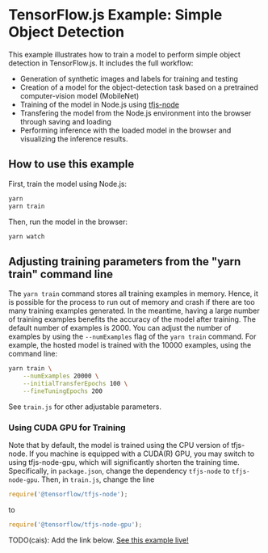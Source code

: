 # TensorFlow.js Example: Simple Object Detection

This example illustrates how to train a model to perform simple object
detection in TensorFlow.js. It includes the full workflow:

- Generation of synthetic images and labels for training and testing
- Creation of a model for the object-detection task based on a pretrained
  computer-vision model (MobileNet)
- Training of the model in Node.js using [tfjs-node](https://github.com/tensorflow/tfjs-node)
- Transfering the model from the Node.js environment into the browser
  through saving and loading
- Performing inference with the loaded model in the browser and visualizing
  the inference results.

## How to use this example

First, train the model using Node.js:

```sh
yarn
yarn train
```

Then, run the model in the browser:

```sh
yarn watch
```

## Adjusting training parameters from the "yarn train" command line

The `yarn train` command stores all training examples in memory. Hence,
it is possible for the process to run out of memory and crash if there
are too many training examples generated. In the meantime, having a large
number of training examples benefits the accuracy of the model after
training. The default number of examples is 2000. You can adjust the number
of examples by using the `--numExamples` flag of the `yarn train` command.
For example, the hosted model is trained with the 10000 examples, using
the command line:

```sh
yarn train \
    --numExamples 20000 \
    --initialTransferEpochs 100 \
    --fineTuningEpochs 200
```

See `train.js` for other adjustable parameters.

### Using CUDA GPU for Training

Note that by default, the model is trained using the CPU version of tfjs-node.
If you machine is equipped with a CUDA(R) GPU, you may switch to using
tfjs-node-gpu, which will significantly shorten the training time. Specifically,
in `package.json`, change the dependency `tfjs-node` to `tfjs-node-gpu`. Then,
in `train.js`, change the line 

```js
require('@tensorflow/tfjs-node');
```

to

```js
require('@tensorflow/tfjs-node-gpu');
```

TODO(cais): Add the link below.
[See this example live!](./README.md)
